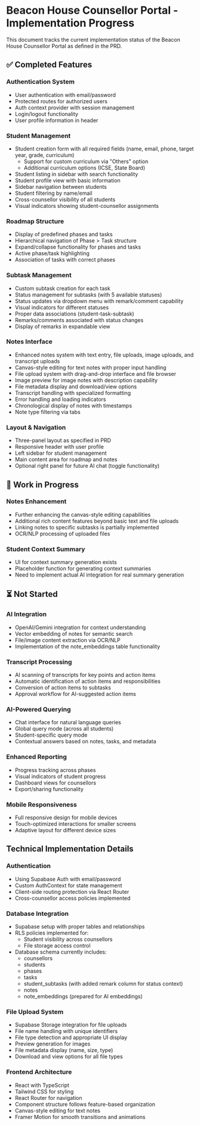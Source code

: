 # Beacon House Counsellor Portal - Implementation Progress

This document tracks the current implementation status of the Beacon House Counsellor Portal as defined in the PRD.

## ✅ Completed Features

### Authentication System
- User authentication with email/password
- Protected routes for authorized users
- Auth context provider with session management
- Login/logout functionality
- User profile information in header

### Student Management
- Student creation form with all required fields (name, email, phone, target year, grade, curriculum)
  - Support for custom curriculum via "Others" option
  - Additional curriculum options (ICSE, State Board)
- Student listing in sidebar with search functionality
- Student profile view with basic information
- Sidebar navigation between students
- Student filtering by name/email
- Cross-counsellor visibility of all students
- Visual indicators showing student-counsellor assignments

### Roadmap Structure
- Display of predefined phases and tasks
- Hierarchical navigation of Phase > Task structure
- Expand/collapse functionality for phases and tasks
- Active phase/task highlighting
- Association of tasks with correct phases

### Subtask Management
- Custom subtask creation for each task
- Status management for subtasks (with 5 available statuses)
- Status updates via dropdown menu with remark/comment capability
- Visual indicators for different statuses
- Proper data associations (student-task-subtask)
- Remarks/comments associated with status changes
- Display of remarks in expandable view

### Notes Interface
- Enhanced notes system with text entry, file uploads, image uploads, and transcript uploads
- Canvas-style editing for text notes with proper input handling
- File upload system with drag-and-drop interface and file browser
- Image preview for image notes with description capability
- File metadata display and download/view options
- Transcript handling with specialized formatting
- Error handling and loading indicators
- Chronological display of notes with timestamps
- Note type filtering via tabs

### Layout & Navigation
- Three-panel layout as specified in PRD
- Responsive header with user profile
- Left sidebar for student management
- Main content area for roadmap and notes
- Optional right panel for future AI chat (toggle functionality)

## 🔄 Work in Progress

### Notes Enhancement
- Further enhancing the canvas-style editing capabilities
- Additional rich content features beyond basic text and file uploads
- Linking notes to specific subtasks is partially implemented
- OCR/NLP processing of uploaded files

### Student Context Summary
- UI for context summary generation exists
- Placeholder function for generating context summaries
- Need to implement actual AI integration for real summary generation

## ⏳ Not Started

### AI Integration
- OpenAI/Gemini integration for context understanding
- Vector embedding of notes for semantic search
- File/image content extraction via OCR/NLP
- Implementation of the note_embeddings table functionality

### Transcript Processing
- AI scanning of transcripts for key points and action items
- Automatic identification of action items and responsibilities
- Conversion of action items to subtasks
- Approval workflow for AI-suggested action items

### AI-Powered Querying
- Chat interface for natural language queries
- Global query mode (across all students)
- Student-specific query mode
- Contextual answers based on notes, tasks, and metadata

### Enhanced Reporting
- Progress tracking across phases
- Visual indicators of student progress
- Dashboard views for counsellors
- Export/sharing functionality

### Mobile Responsiveness
- Full responsive design for mobile devices
- Touch-optimized interactions for smaller screens
- Adaptive layout for different device sizes

## Technical Implementation Details

### Authentication
- Using Supabase Auth with email/password
- Custom AuthContext for state management
- Client-side routing protection via React Router
- Cross-counsellor access policies implemented

### Database Integration
- Supabase setup with proper tables and relationships
- RLS policies implemented for:
  - Student visibility across counsellors
  - File storage access control
- Database schema currently includes:
  - counsellors
  - students
  - phases
  - tasks
  - student_subtasks (with added remark column for status context)
  - notes
  - note_embeddings (prepared for AI embeddings)

### File Upload System
- Supabase Storage integration for file uploads
- File name handling with unique identifiers
- File type detection and appropriate UI display
- Preview generation for images
- File metadata display (name, size, type)
- Download and view options for all file types

### Frontend Architecture
- React with TypeScript
- Tailwind CSS for styling
- React Router for navigation
- Component structure follows feature-based organization
- Canvas-style editing for text notes
- Framer Motion for smooth transitions and animations